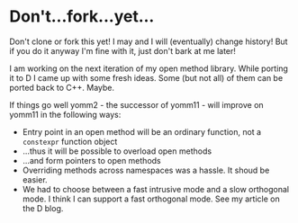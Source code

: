 # Don't...fork...yet...

Don't clone or fork this yet! I may and I will (eventually) change history! But
if you do it anyway I'm fine with it, just don't bark at me later!

I am working on the next iteration of my open method library. While porting it
to D I came up with some fresh ideas. Some (but not all) of them can be ported
back to C++. Maybe.

If things go well yomm2 - the successor of yomm11 - will improve on yomm11 in
the following ways:

- Entry point in an open method will be an ordinary function, not a `constexpr`
  function object
- ...thus it will be possible to overload open methods
- ...and form pointers to open methods
- Overriding methods across namespaces was a hassle. It shoud be easier.
- We had to choose between a fast intrusive mode and a slow orthogonal mode. I
  think I can support a fast orthogonal mode. See my article on the D blog.
